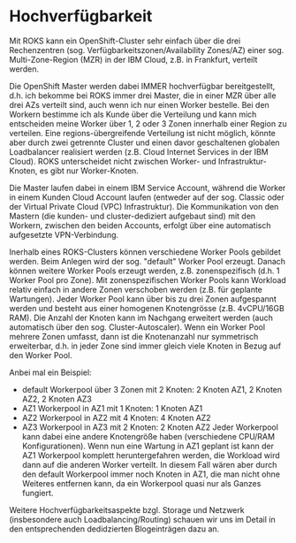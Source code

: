 # Hochverfügbarkeit

Mit ROKS kann ein OpenShift-Cluster sehr einfach über die drei Rechenzentren (sog. Verfügbarkeitszonen/Availability Zones/AZ) einer sog. Multi-Zone-Region (MZR) in der IBM Cloud, z.B. in Frankfurt, verteilt werden.

Die OpenShift Master werden dabei IMMER hochverfügbar bereitgestellt, d.h. ich bekomme bei ROKS immer drei Master, die in einer MZR über alle drei AZs verteilt sind, auch wenn ich nur einen Worker bestelle. 
Bei den Workern bestimme ich als Kunde über die Verteilung und kann mich entscheiden meine Worker über 1, 2 oder 3 Zonen innerhalb einer Region zu verteilen.
Eine regions-übergreifende Verteilung ist nicht möglich, könnte aber durch zwei getrennte Cluster und einen davor geschaltenen globalen Loadbalancer realisiert werden (z.B. Cloud Internet Services in der IBM Cloud).
ROKS unterscheidet nicht zwischen Worker- und Infrastruktur-Knoten, es gibt nur Worker-Knoten. 

Die Master laufen dabei in einem IBM Service Account, während die Worker in einem Kunden Cloud Account laufen (entweder auf der sog. Classic oder der Virtual Private Cloud (VPC) Infrastruktur).
Die Kommunikation von den Mastern (die kunden- und cluster-dediziert aufgebaut sind) mit den Workern, zwischen den beiden Accounts, erfolgt über eine automatisch aufgesetzte VPN-Verbindung.

Inerhalb eines ROKS-Clusters können verschiedene Worker Pools gebildet werden. Beim Anlegen wird der sog. "default" Worker Pool erzeugt. 
Danach können weitere Worker Pools erzeugt werden, z.B. zonenspezifisch (d.h. 1 Worker Pool pro Zone). Mit zonenspezifischen Worker Pools kann Workload relativ einfach in andere Zonen verschoben werden (z.B. für geplante Wartungen).
Jeder Worker Pool kann über bis zu drei Zonen aufgespannt werden und besteht aus einer homogenen Knotengrösse (z.B. 4vCPU/16GB RAM). Die Anzahl der Knoten kann im Nachgang erweitert werden (auch automatisch über den sog. Cluster-Autoscaler).
Wenn ein Worker Pool mehrere Zonen umfasst, dann ist die Knotenanzahl nur symmetrisch erweiterbar, d.h. in jeder Zone sind immer gleich viele Knoten in Bezug auf den Worker Pool.

Anbei mal ein Beispiel:
- default Workerpool über 3 Zonen mit 2 Knoten: 2 Knoten AZ1, 2 Knoten AZ2, 2 Knoten AZ3
- AZ1 Workerpool in AZ1 mit 1 Knoten: 1 Knoten AZ1
- AZ2 Workerpool in AZ2 mit 4 Knoten: 4 Knoten AZ2
- AZ3 Workerpool in AZ3 mit 2 Knoten: 2 Knoten AZ2
Jeder Workerpool kann dabei eine andere Knotengröße haben (verschiedene CPU/RAM Konfigurationen).
Wenn nun eine Wartung in AZ1 geplant ist kann der AZ1 Workerpool komplett heruntergefahren werden, die Workload wird dann auf die anderen Worker verteilt. In diesem Fall wären aber durch den default Workerpool immer noch Knoten in AZ1, die man nicht ohne Weiteres entfernen kann, da ein Workerpool quasi nur als Ganzes fungiert.

Weitere Hochverfügbarkeitsaspekte bzgl. Storage und Netzwerk (insbesondere auch Loadbalancing/Routing) schauen wir uns im Detail in den entsprechenden dedidzierten Blogeinträgen dazu an.



